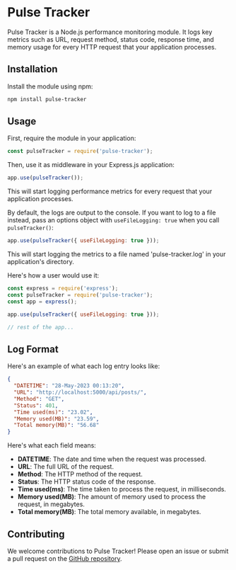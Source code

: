 
# Pulse Tracker

Pulse Tracker is a Node.js performance monitoring module. It logs key metrics such as URL, request method, status code, response time, and memory usage for every HTTP request that your application processes.

## Installation 

Install the module using npm:  

```bash
npm install pulse-tracker
```
## Usage

First, require the module in your application:
```javascript
const pulseTracker = require('pulse-tracker');
```

Then, use it as middleware in your Express.js application:

```javascript
app.use(pulseTracker());
```

This will start logging performance metrics for every request that your application processes.

By default, the logs are output to the console. If you want to log to a file instead, pass an options object with `useFileLogging: true` when you call `pulseTracker()`:

```javascript
app.use(pulseTracker({ useFileLogging: true }));
```
This will start logging the metrics to a file named 'pulse-tracker.log' in your application's directory.

Here's how a user would use it:
```javascript
const express = require('express');
const pulseTracker = require('pulse-tracker');
const app = express();

app.use(pulseTracker({ useFileLogging: true }));

// rest of the app...

```

## Log Format

Here's an example of what each log entry looks like:

```json
{
  "DATETIME": "28-May-2023 00:13:20",
  "URL": "http://localhost:5000/api/posts/",
  "Method": "GET",
  "Status": 401,
  "Time used(ms)": "23.02",
  "Memory used(MB)": "23.59",
  "Total memory(MB)": "56.68"
}
```

Here's what each field means:

-   **DATETIME**: The date and time when the request was processed.
-   **URL**: The full URL of the request.
-   **Method**: The HTTP method of the request.
-   **Status**: The HTTP status code of the response.
-   **Time used(ms)**: The time taken to process the request, in milliseconds.
-   **Memory used(MB)**: The amount of memory used to process the request, in megabytes.
-   **Total memory(MB)**: The total memory available, in megabytes.

## Contributing

We welcome contributions to Pulse Tracker! Please open an issue or submit a pull request on the [GitHub repository](https://github.com/anandshankar27/pulse-tracker).